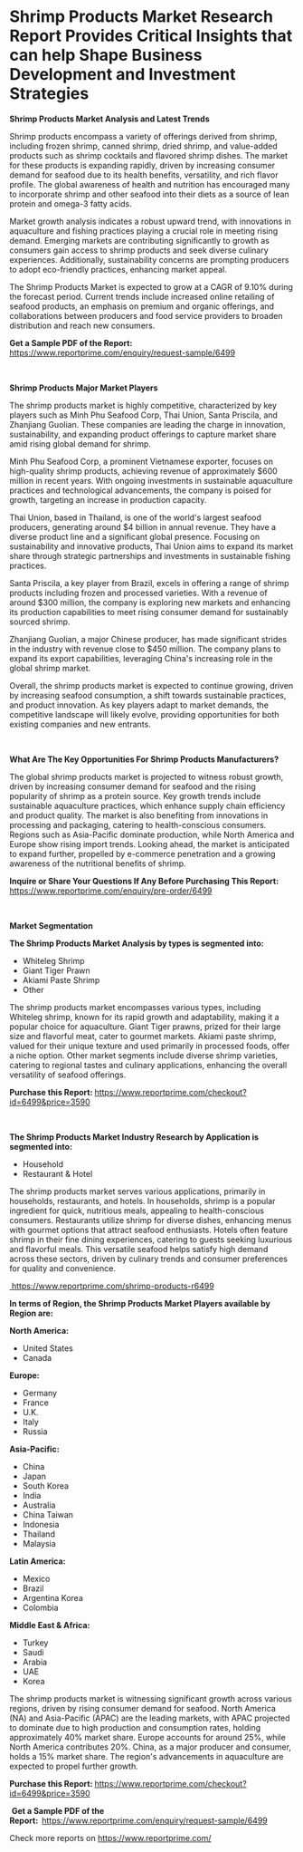 <p><h1>Shrimp Products Market Research Report Provides Critical Insights that can help Shape Business Development and Investment Strategies</h1></p><p><strong>Shrimp Products Market Analysis and Latest Trends</strong></p>
<p><p>Shrimp products encompass a variety of offerings derived from shrimp, including frozen shrimp, canned shrimp, dried shrimp, and value-added products such as shrimp cocktails and flavored shrimp dishes. The market for these products is expanding rapidly, driven by increasing consumer demand for seafood due to its health benefits, versatility, and rich flavor profile. The global awareness of health and nutrition has encouraged many to incorporate shrimp and other seafood into their diets as a source of lean protein and omega-3 fatty acids.</p><p>Market growth analysis indicates a robust upward trend, with innovations in aquaculture and fishing practices playing a crucial role in meeting rising demand. Emerging markets are contributing significantly to growth as consumers gain access to shrimp products and seek diverse culinary experiences. Additionally, sustainability concerns are prompting producers to adopt eco-friendly practices, enhancing market appeal.</p><p>The Shrimp Products Market is expected to grow at a CAGR of 9.10% during the forecast period. Current trends include increased online retailing of seafood products, an emphasis on premium and organic offerings, and collaborations between producers and food service providers to broaden distribution and reach new consumers.</p></p>
<p><strong>Get a Sample PDF of the Report:&nbsp;</strong> <a href="https://www.reportprime.com/enquiry/request-sample/6499?utm_campaign=3184&utm_medium=2&utm_source=Github&utm_content=ia&utm_term=19032025&utm_id=shrimp-products">https://www.reportprime.com/enquiry/request-sample/6499</a></p>
<p>&nbsp;</p>
<p><strong>Shrimp Products Major Market Players</strong></p>
<p><p>The shrimp products market is highly competitive, characterized by key players such as Minh Phu Seafood Corp, Thai Union, Santa Priscila, and Zhanjiang Guolian. These companies are leading the charge in innovation, sustainability, and expanding product offerings to capture market share amid rising global demand for shrimp.</p><p>Minh Phu Seafood Corp, a prominent Vietnamese exporter, focuses on high-quality shrimp products, achieving revenue of approximately $600 million in recent years. With ongoing investments in sustainable aquaculture practices and technological advancements, the company is poised for growth, targeting an increase in production capacity.</p><p>Thai Union, based in Thailand, is one of the world's largest seafood producers, generating around $4 billion in annual revenue. They have a diverse product line and a significant global presence. Focusing on sustainability and innovative products, Thai Union aims to expand its market share through strategic partnerships and investments in sustainable fishing practices.</p><p>Santa Priscila, a key player from Brazil, excels in offering a range of shrimp products including frozen and processed varieties. With a revenue of around $300 million, the company is exploring new markets and enhancing its production capabilities to meet rising consumer demand for sustainably sourced shrimp.</p><p>Zhanjiang Guolian, a major Chinese producer, has made significant strides in the industry with revenue close to $450 million. The company plans to expand its export capabilities, leveraging China's increasing role in the global shrimp market.</p><p>Overall, the shrimp products market is expected to continue growing, driven by increasing seafood consumption, a shift towards sustainable practices, and product innovation. As key players adapt to market demands, the competitive landscape will likely evolve, providing opportunities for both existing companies and new entrants.</p></p>
<p>&nbsp;</p>
<p><strong>What Are The Key Opportunities For Shrimp Products Manufacturers?</strong></p>
<p><p>The global shrimp products market is projected to witness robust growth, driven by increasing consumer demand for seafood and the rising popularity of shrimp as a protein source. Key growth trends include sustainable aquaculture practices, which enhance supply chain efficiency and product quality. The market is also benefiting from innovations in processing and packaging, catering to health-conscious consumers. Regions such as Asia-Pacific dominate production, while North America and Europe show rising import trends. Looking ahead, the market is anticipated to expand further, propelled by e-commerce penetration and a growing awareness of the nutritional benefits of shrimp.</p></p>
<p><strong>Inquire or Share Your Questions If Any Before Purchasing This Report:</strong> <a href="https://www.reportprime.com/enquiry/pre-order/6499?utm_campaign=3184&utm_medium=2&utm_source=Github&utm_content=ia&utm_term=19032025&utm_id=shrimp-products">https://www.reportprime.com/enquiry/pre-order/6499</a></p>
<p>&nbsp;</p>
<p><strong>Market Segmentation</strong></p>
<p><strong>The Shrimp Products Market Analysis by types is segmented into:</strong></p>
<p><ul><li>Whiteleg Shrimp</li><li>Giant Tiger Prawn</li><li>Akiami Paste Shrimp</li><li>Other</li></ul></p>
<p><p>The shrimp products market encompasses various types, including Whiteleg shrimp, known for its rapid growth and adaptability, making it a popular choice for aquaculture. Giant Tiger prawns, prized for their large size and flavorful meat, cater to gourmet markets. Akiami paste shrimp, valued for their unique texture and used primarily in processed foods, offer a niche option. Other market segments include diverse shrimp varieties, catering to regional tastes and culinary applications, enhancing the overall versatility of seafood offerings.</p></p>
<p><strong>Purchase this Report:&nbsp;</strong><a href="https://www.reportprime.com/checkout?id=6499&price=3590&utm_campaign=3184&utm_medium=2&utm_source=Github&utm_content=ia&utm_term=19032025&utm_id=shrimp-products">https://www.reportprime.com/checkout?id=6499&price=3590</a></p>
<p>&nbsp;</p>
<p><strong>The Shrimp Products Market Industry Research by Application is segmented into:</strong></p>
<p><ul><li>Household</li><li>Restaurant & Hotel</li></ul></p>
<p><p>The shrimp products market serves various applications, primarily in households, restaurants, and hotels. In households, shrimp is a popular ingredient for quick, nutritious meals, appealing to health-conscious consumers. Restaurants utilize shrimp for diverse dishes, enhancing menus with gourmet options that attract seafood enthusiasts. Hotels often feature shrimp in their fine dining experiences, catering to guests seeking luxurious and flavorful meals. This versatile seafood helps satisfy high demand across these sectors, driven by culinary trends and consumer preferences for quality and convenience.</p></p>
<p><a href="https://www.reportprime.com/shrimp-products-r6499?utm_campaign=3184&utm_medium=2&utm_source=Github&utm_content=ia&utm_term=19032025&utm_id=shrimp-products">&nbsp;https://www.reportprime.com/shrimp-products-r6499</a></p>
<p><strong>In terms of Region, the Shrimp Products Market Players available by Region are:</strong></p>
<p>
    <p> <strong> North America: </strong>
        <ul>
            <li>United States</li>
            <li>Canada</li>
        </ul>
        </p> 
    <p> <strong> Europe: </strong>
        <ul>
            <li>Germany</li>
            <li>France</li>
            <li>U.K.</li>
            <li>Italy</li>
            <li>Russia</li>
        </ul>
        </p> 
    <p> <strong> Asia-Pacific: </strong>
        <ul>
            <li>China</li>
            <li>Japan</li>
            <li>South Korea</li>
            <li>India</li>
            <li>Australia</li>
            <li>China Taiwan</li>
            <li>Indonesia</li>
            <li>Thailand</li>
            <li>Malaysia</li>
        </ul>
        </p> 
    <p> <strong> Latin America: </strong>
        <ul>
            <li>Mexico</li>
            <li>Brazil</li>
            <li>Argentina Korea</li>
            <li>Colombia</li>
        </ul>
        </p> 
    <p> <strong> Middle East & Africa: </strong>
        <ul>
            <li>Turkey</li>
            <li>Saudi</li>
            <li>Arabia</li>
            <li>UAE</li>
            <li>Korea</li>
        </ul>
    </p>
    </p>
<p><p>The shrimp products market is witnessing significant growth across various regions, driven by rising consumer demand for seafood. North America (NA) and Asia-Pacific (APAC) are the leading markets, with APAC projected to dominate due to high production and consumption rates, holding approximately 40% market share. Europe accounts for around 25%, while North America contributes 20%. China, as a major producer and consumer, holds a 15% market share. The region's advancements in aquaculture are expected to propel further growth.</p></p>
<p><strong>Purchase this Report: </strong><a href="https://www.reportprime.com/checkout?id=6499&price=3590&utm_campaign=3184&utm_medium=2&utm_source=Github&utm_content=ia&utm_term=19032025&utm_id=shrimp-products">https://www.reportprime.com/checkout?id=6499&price=3590</a></p>
<p>&nbsp;<strong>Get a Sample PDF of the Report:&nbsp;&nbsp;</strong><a href="https://www.reportprime.com/enquiry/request-sample/6499?utm_campaign=3184&utm_medium=2&utm_source=Github&utm_content=ia&utm_term=19032025&utm_id=shrimp-products">https://www.reportprime.com/enquiry/request-sample/6499</a></p>
<p><strong></strong></p>
<p>Check more reports on <a href="https://www.reportprime.com/?utm_campaign=3184&utm_medium=2&utm_source=Github&utm_content=ia&utm_term=19032025&utm_id=shrimp-products">https://www.reportprime.com/</a></p>